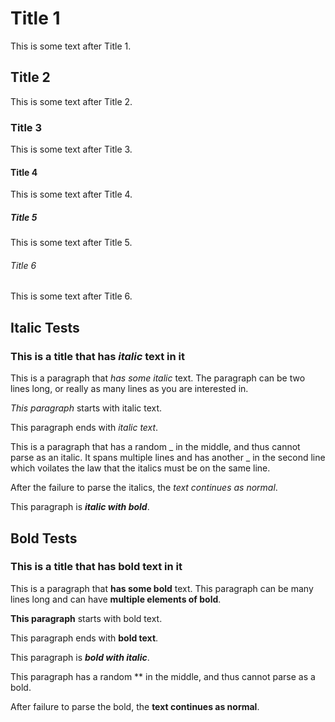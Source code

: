 # Title 1

This is some text after Title 1.

## Title 2

This is some text after Title 2.

### Title 3

This is some text after Title 3.

#### Title 4

This is some text after Title 4.

##### Title 5

This is some text after Title 5.

###### Title 6

This is some text after Title 6.

## Italic Tests

### This is a title that has _italic_ text in it

This is a paragraph that _has some italic_ text.
The paragraph can be two lines long, or really as many lines as you
are interested in.

_This paragraph_ starts with italic text.

This paragraph ends with _italic text_.

This is a paragraph that has a random _ in the middle, and thus cannot parse as an italic.
It spans multiple lines and has another _ in the second line which voilates the law that the italics
must be on the same line.

After the failure to parse the italics, the _text continues as normal_.

This paragraph is _**italic with bold**_.

## Bold Tests

### This is a title that has **bold** text in it

This is a paragraph that **has some bold** text. This paragraph can be many lines long 
and can have **multiple elements of bold**.

**This paragraph** starts with bold text.

This paragraph ends with **bold text**.

This paragraph is **_bold with italic_**.

This paragraph has a random ** in the middle, and thus cannot parse as a bold.

After failure to parse the bold, the **text continues as normal**.